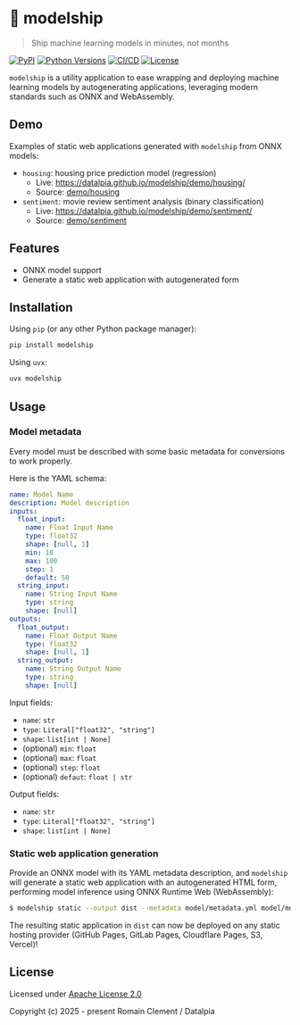 # 🚢 modelship

> Ship machine learning models in minutes, not months

[![PyPI](https://img.shields.io/pypi/v/modelship.svg)](https://pypi.org/project/modelship/)
[![Python Versions](https://img.shields.io/pypi/pyversions/modelship?logo=python&logoColor=white)](https://pypi.org/project/modelship/)
[![CI/CD](https://github.com/datalpia/modelship/actions/workflows/ci-cd.yml/badge.svg)](https://github.com/datalpia/modelship/actions/workflows/ci-cd.yml)
[![License](https://img.shields.io/github/license/datalpia/modelship)](https://github.com/datalpia/modelship/blob/main/LICENSE)

`modelship` is a utility application to ease wrapping and deploying machine learning models
by autogenerating applications, leveraging modern standards such as ONNX and WebAssembly.

## Demo

Examples of static web applications generated with `modelship` from ONNX models:

- `housing`: housing price prediction model (regression)
    - Live: https://datalpia.github.io/modelship/demo/housing/
    - Source: [demo/housing](demo/housing)
- `sentiment`: movie review sentiment analysis (binary classification)
    - Live: https://datalpia.github.io/modelship/demo/sentiment/
    - Source: [demo/sentiment](demo/sentiment)

## Features

- ONNX model support
- Generate a static web application with autogenerated form

## Installation

Using `pip` (or any other Python package manager):

```bash
pip install modelship
```

Using `uvx`:

```bash
uvx modelship
```

## Usage

### Model metadata

Every model must be described with some basic metadata for conversions to work properly.

Here is the YAML schema:

```yaml
name: Model Name
description: Model description
inputs:
  float_input:
    name: Float Input Name
    type: float32
    shape: [null, 1]
    min: 10
    max: 100
    step: 1
    default: 50
  string_input:
    name: String Input Name
    type: string
    shape: [null]
outputs:
  float_output:
    name: Float Output Name
    type: float32
    shape: [null, 1]
  string_output:
    name: String Output Name
    type: string
    shape: [null]
```

Input fields:
- `name`: `str`
- `type`: `Literal["float32", "string"]`
- `shape`: `list[int | None]`
- (optional) `min`: `float`
- (optional) `max`: `float`
- (optional) `step`: `float`
- (optional) `defaut`: `float | str`

Output fields:
- `name`: `str`
- `type`: `Literal["float32", "string"]`
- `shape`: `list[int | None]`

### Static web application generation

Provide an ONNX model with its YAML metadata description, and `modelship`
will generate a static web application with an autogenerated HTML form,
performing model inference using ONNX Runtime Web (WebAssembly):

```bash
$ modelship static --output dist --metadata model/metadata.yml model/model.onnx
```

The resulting static application in `dist` can now be deployed on any static
hosting provider (GitHub Pages, GitLab Pages, Cloudflare Pages, S3, Vercel)!

## License

Licensed under [Apache License 2.0](LICENSE)

Copyright (c) 2025 - present Romain Clement / Datalpia
